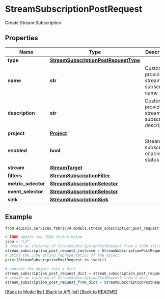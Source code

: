 # StreamSubscriptionPostRequest

Create Stream Subscription

## Properties

Name | Type | Description | Notes
------------ | ------------- | ------------- | -------------
**type** | [**StreamSubscriptionPostRequestType**](StreamSubscriptionPostRequestType.md) |  | [optional] 
**name** | **str** | Customer-provided stream subscription name | [optional] 
**description** | **str** | Customer-provided stream subscription description | [optional] 
**project** | [**Project**](Project.md) |  | [optional] 
**enabled** | **bool** | Stream subscription enabled status | [optional] 
**stream** | [**StreamTarget**](StreamTarget.md) |  | [optional] 
**filters** | [**StreamSubscriptionFilter**](StreamSubscriptionFilter.md) |  | [optional] 
**metric_selector** | [**StreamSubscriptionSelector**](StreamSubscriptionSelector.md) |  | [optional] 
**event_selector** | [**StreamSubscriptionSelector**](StreamSubscriptionSelector.md) |  | [optional] 
**sink** | [**StreamSubscriptionSink**](StreamSubscriptionSink.md) |  | [optional] 

## Example

```python
from equinix.services.fabricv4.models.stream_subscription_post_request import StreamSubscriptionPostRequest

# TODO update the JSON string below
json = "{}"
# create an instance of StreamSubscriptionPostRequest from a JSON string
stream_subscription_post_request_instance = StreamSubscriptionPostRequest.from_json(json)
# print the JSON string representation of the object
print(StreamSubscriptionPostRequest.to_json())

# convert the object into a dict
stream_subscription_post_request_dict = stream_subscription_post_request_instance.to_dict()
# create an instance of StreamSubscriptionPostRequest from a dict
stream_subscription_post_request_from_dict = StreamSubscriptionPostRequest.from_dict(stream_subscription_post_request_dict)
```
[[Back to Model list]](../README.md#documentation-for-models) [[Back to API list]](../README.md#documentation-for-api-endpoints) [[Back to README]](../README.md)


